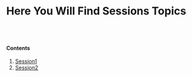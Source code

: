 # Here You Will Find Sessions Topics

<br><br>

#### Contents
1. [Session1](./GDSC_Session1.pptx)
2. [Session2](./GDSC_Session2.md)
